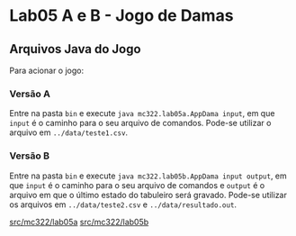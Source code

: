# Lab05 A e B - Jogo de Damas

## Arquivos Java do Jogo
Para acionar o jogo:
### Versão A
Entre na pasta `bin` e execute `java mc322.lab05a.AppDama input`, em que `input` é o caminho para o seu arquivo de comandos. Pode-se utilizar o arquivo em `../data/teste1.csv`.
### Versão B
Entre na pasta `bin` e execute `java mc322.lab05b.AppDama input output`, em que `input` é o caminho para o seu arquivo de comandos e `output` é o arquivo em que o último estado do tabuleiro será gravado. Pode-se utilizar os arquivos em `../data/teste2.csv` e `../data/resultado.out`.

[src/mc322/lab05a](src/mc322/lab05a)
[src/mc322/lab05b](src/mc322/lab05b)